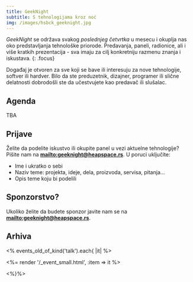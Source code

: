 ```yaml
---
title: GeekNight
subtitle: S tehnologijama kroz noć
img: /images/hsbck_geeknight.jpg
---
```


_GeekNight_ se održava svakog _poslednjeg četvrtka_ u mesecu i
okuplja nas oko predstavljanja tehnološke priorode. Predavanja, paneli, radionice,
ali i više kratkih prezentacija - sva imaju za cilj konkretniju razmenu znanja
i iskustava.
{: .focus}

Događaj je otvoren za sve koji se bave ili interesuju za nove tehnologije,
softver ili hardver. Bilo da ste preduzetnik, dizajner, programer ili slične
delatnosti dobrodošli ste da učestvujete kao predavač ili slušalac.

## Agenda

TBA

## Prijave

Želite da podelite iskustvo ili okupite panel u vezi aktuelne tehnologije?
Pišite nam na **<mailto:geeknight@heapspace.rs>**. U poruci uključite:

+ Ime i ukratko o sebi
+ Naziv teme: projekta, ideje, dela, proizvoda, servisa, pitanja...
+ Opis teme koju bi podelili

## Sponzorstvo?

Ukoliko želite da budete sponzor javite nam se na **<mailto:geeknight@heapspace.rs>**.


## Arhiva

<% events_old_of_kind('talk').each{ |it| %>

<%= render '/_event_small.html', :item => it %>

<%}%>
